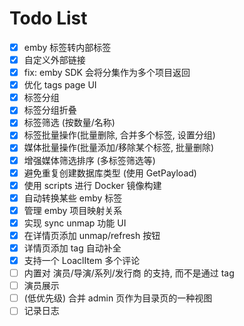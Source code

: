 # Todo List

- [x] emby 标签转内部标签
- [x] 自定义外部链接
- [x] fix: emby SDK 会将分集作为多个项目返回
- [x] 优化 tags page UI
- [x] 标签分组
- [x] 标签分组折叠
- [x] 标签筛选 (按数量/名称)
- [x] 标签批量操作(批量删除, 合并多个标签, 设置分组)
- [x] 媒体批量操作(批量添加/移除某个标签, 批量删除)
- [x] 增强媒体筛选排序 (多标签筛选等)
- [x] 避免重复创建数据库类型 (使用 GetPayload)
- [x] 使用 scripts 进行 Docker 镜像构建
- [x] 自动转换某些 emby 标签
- [x] 管理 emby 项目映射关系
- [x] 实现 sync unmap 功能 UI
- [x] 在详情页添加 unmap/refresh 按钮
- [x] 详情页添加 tag 自动补全
- [x] 支持一个 LoaclItem 多个评论
- [ ] 内置对 演员/导演/系列/发行商 的支持, 而不是通过 tag
- [ ] 演员展示
- [ ] (低优先级) 合并 admin 页作为目录页的一种视图
- [ ] 记录日志

